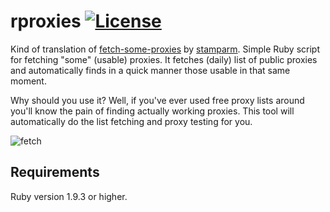 rproxies [![License](https://img.shields.io/github/license/mashape/apistatus.svg)](https://github.com/SValkanov/rproxies/blob/master/LICENSE.txt)
====

Kind of translation of [fetch-some-proxies](https://github.com/stamparm/fetch-some-proxies) by [stamparm](https://github.com/stamparm).
Simple Ruby script for fetching "some" (usable) proxies. It fetches (daily) list of public proxies and automatically finds in a quick manner those usable in that same moment.

Why should you use it? Well, if you've ever used free proxy lists around you'll know the pain of finding actually working proxies. This tool will automatically do the list fetching and proxy testing for you.

![fetch](https://user-images.githubusercontent.com/8790422/31056086-fa3bbf1e-a6d4-11e7-9892-42a8abb05f0d.png)

Requirements
----

Ruby version 1.9.3 or higher.

